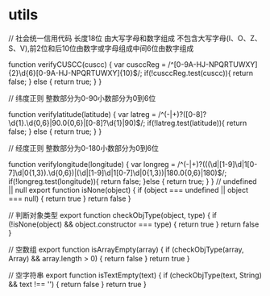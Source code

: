 # utils

// 社会统一信用代码 长度18位 由大写字母和数字组成 不包含大写字母(I、O、Z、S、V),前2位和后10位由数字或字母组成中间6位由数字组成

function verifyCUSCC(cuscc) {
  var cusccReg = /^[0-9A-HJ-NPQRTUWXY]{2}\d{6}[0-9A-HJ-NPQRTUWXY]{10}$/;
  if(!cusccReg.test(cuscc)){
      return false;
  } else {
      return true;
  }
}

// 纬度正则 整数部分为0-90小数部分为0到6位

function verifylatitude(latitude) {
  var latreg = /^(\-|\+)?([0-8]?\d{1}\.\d{0,6}|90\.0{0,6}|[0-8]?\d{1}|90)$/;
  if(!latreg.test(latitude)){
      return false;
  } else {
      return true;
  }
}

// 经度正则 整数部分为0-180小数部分为0到6位

function verifylongitude(longitude) {
  var longreg = /^(\-|\+)?(((\d|[1-9]\d|1[0-7]\d|0{1,3})\.\d{0,6})|(\d|[1-9]\d|1[0-7]\d|0{1,3})|180\.0{0,6}|180)$/;
  if(!longreg.test(longitude)){
      return false;
  }else {
      return true;
  }
}
// undefined || null
export function isNone(object) {
  if (object === undefined || object === null) {
    return true
  }
  return false
}

// 判断对象类型
export function checkObjType(object, type) {
  if (!isNone(object) && object.constructor === type) {
    return true
  }
  return false
}

// 空数组
export function isArrayEmpty(array) {
  if (checkObjType(array, Array) && array.length > 0) {
    return false
  }
  return true
}

// 空字符串
export function isTextEmpty(text) {
  if (checkObjType(text, String) && text !== '') {
    return false
  }
  return true
}

